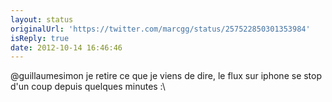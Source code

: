 ```yaml
---
layout: status
originalUrl: 'https://twitter.com/marcgg/status/257522850301353984'
isReply: true
date: 2012-10-14 16:46:46
---
```


@guillaumesimon je retire ce que je viens de dire, le flux sur iphone se stop d'un coup depuis quelques minutes :\
